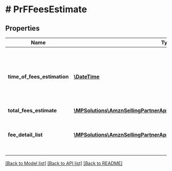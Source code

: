 # # PrFFeesEstimate

## Properties

Name | Type | Description | Notes
------------ | ------------- | ------------- | -------------
**time_of_fees_estimation** | [**\DateTime**](\DateTime.md) | The time at which the fees were estimated. This defaults to the time the request is made. |
**total_fees_estimate** | [**\MPSolutions\AmznSellingPartnerApi\Models\ProductFees\PrFMoneyType**](PrFMoneyType.md) |  | [optional]
**fee_detail_list** | [**\MPSolutions\AmznSellingPartnerApi\Models\ProductFees\PrFFeeDetail[]**](PrFFeeDetail.md) | A list of other fees that contribute to a given fee. | [optional]

[[Back to Model list]](../../README.md#models) [[Back to API list]](../../README.md#endpoints) [[Back to README]](../../README.md)
